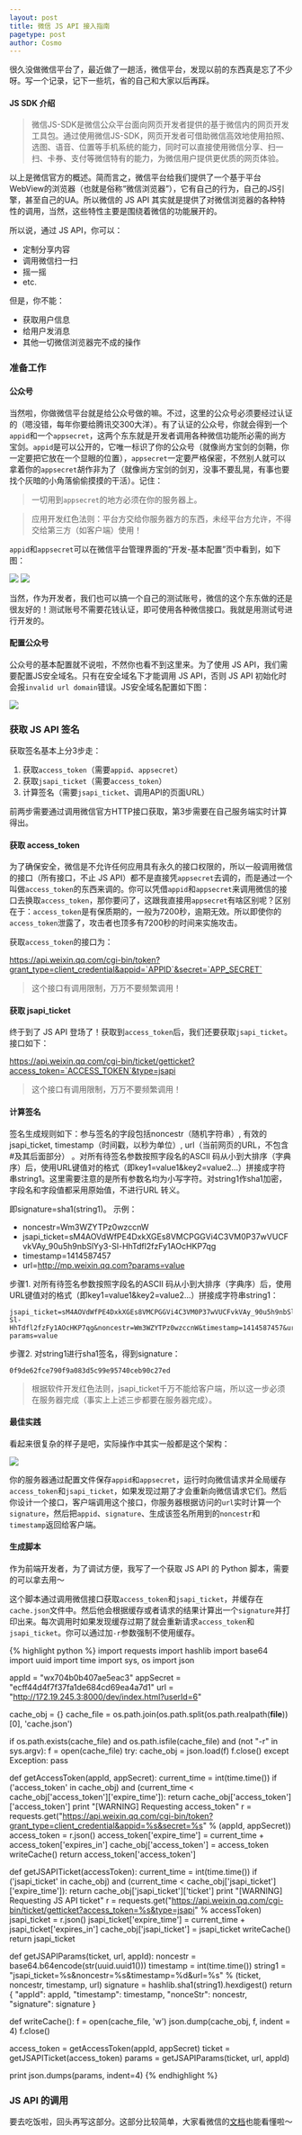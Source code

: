 ```yaml
---
layout: post
title: 微信 JS API 接入指南
pagetype: post
author: Cosmo
---
```


很久没做微信平台了，最近做了一趟活，微信平台，发现以前的东西真是忘了不少呀。写一个记录，记下一些坑，省的自己和大家以后再踩。

#### JS SDK 介绍

> 微信JS-SDK是微信公众平台面向网页开发者提供的基于微信内的网页开发工具包。通过使用微信JS-SDK，网页开发者可借助微信高效地使用拍照、选图、语音、位置等手机系统的能力，同时可以直接使用微信分享、扫一扫、卡券、支付等微信特有的能力，为微信用户提供更优质的网页体验。

以上是微信官方的概述。简而言之，微信平台给我们提供了一个基于平台WebView的浏览器（也就是俗称“微信浏览器”），它有自己的行为，自己的JS引擎，甚至自己的UA。所以微信的 JS API 其实就是提供了对微信浏览器的各种特性的调用，当然，这些特性主要是围绕着微信的功能展开的。

所以说，通过 JS API，你可以：

- 定制分享内容
- 调用微信扫一扫
- 摇一摇
- etc. 

但是，你不能：

- 获取用户信息
- 给用户发消息
- 其他一切微信浏览器完不成的操作

### 准备工作

#### 公众号

当然啦，你做微信平台就是给公众号做的嘛。不过，这里的公众号必须要经过认证的（嗯没错，每年你要给腾讯交300大洋）。有了认证的公众号，你就会得到一个`appid`和一个`appsecret`，这两个东东就是开发者调用各种微信功能所必需的尚方宝剑。`appid`是可以公开的，它唯一标识了你的公众号（就像尚方宝剑的剑鞘，你一定要把它放在一个显眼的位置），`appsecret`一定要严格保密，不然别人就可以拿着你的`appsecret`胡作非为了（就像尚方宝剑的剑刃，没事不要乱晃，有事也要找个灰暗的小角落偷偷摸摸的干活）。记住：

> <fakeholder class="warning"></fakeholder> 一切用到`appsecret`的地方必须在你的服务器上。

> <fakeholder class="warning"></fakeholder> 应用开发红色法则：平台方交给你服务器方的东西，未经平台方允许，不得交给第三方（如客户端）使用！

`appid`和`appsecret`可以在微信平台管理界面的“开发-基本配置”页中看到，如下图：

![](http://7xsaqs.com1.z0.glb.clouddn.com/Screen%20Shot%202016-04-03%20at%206.47.59%20PM.png)
![](http://7xsaqs.com1.z0.glb.clouddn.com/Screen%20Shot%202016-04-03%20at%206.48.07%20PM.png)

当然，作为开发者，我们也可以搞一个自己的测试账号，微信的这个东东做的还是很友好的！测试账号不需要花钱认证，即可使用各种微信接口。我就是用测试号进行开发的。

#### 配置公众号

公众号的基本配置就不说啦，不然你也看不到这里来。为了使用 JS API，我们需要配置JS安全域名。只有在安全域名下才能调用 JS API，否则 JS API 初始化时会报`invalid url domain`错误。JS安全域名配置如下图：

![](http://7xsaqs.com1.z0.glb.clouddn.com/Screen%20Shot%202016-04-03%20at%207.17.27%20PM.jpg)

### 获取 JS API 签名

获取签名基本上分3步走：

1. 获取`access_token`（需要`appid`、`appsecret`）
2. 获取`jsapi_ticket`（需要`access_token`）
3. 计算签名（需要`jsapi_ticket`、调用API的页面URL）

前两步需要通过调用微信官方HTTP接口获取，第3步需要在自己服务端实时计算得出。

#### 获取 access_token

为了确保安全，微信是不允许任何应用具有永久的接口权限的，所以一般调用微信的接口（所有接口，不止 JS API）都不是直接凭`appsecret`去调的，而是通过一个叫做`access_token`的东西来调的。你可以凭借`appid`和`appsecret`来调用微信的接口去换取`access_token`，那你要问了，这跟我直接用`appsecret`有啥区别呢？区别在于：`access_token`是有保质期的，一般为7200秒，逾期无效。所以即使你的`access_token`泄露了，攻击者也顶多有7200秒的时间来实施攻击。

获取`access_token`的接口为：

https://api.weixin.qq.com/cgi-bin/token?grant_type=client_credential&appid=`APPID`&secret=`APP_SECRET`

> <fakeholder class="danger"></fakeholder> 这个接口有调用限制，万万不要频繁调用！

#### 获取 jsapi_ticket

终于到了 JS API 登场了！获取到`access_token`后，我们还要获取`jsapi_ticket`。接口如下：

https://api.weixin.qq.com/cgi-bin/ticket/getticket?access_token=`ACCESS_TOKEN`&type=jsapi

> <fakeholder class="danger"></fakeholder> 这个接口有调用限制，万万不要频繁调用！

#### 计算签名

签名生成规则如下：参与签名的字段包括noncestr（随机字符串）, 有效的jsapi_ticket, timestamp（时间戳，以秒为单位）, url（当前网页的URL，不包含#及其后面部分） 。对所有待签名参数按照字段名的ASCII 码从小到大排序（字典序）后，使用URL键值对的格式（即key1=value1&key2=value2…）拼接成字符串string1。这里需要注意的是所有参数名均为小写字符。对string1作sha1加密，字段名和字段值都采用原始值，不进行URL 转义。

即signature=sha1(string1)。 示例：

- noncestr=Wm3WZYTPz0wzccnW
- jsapi_ticket=sM4AOVdWfPE4DxkXGEs8VMCPGGVi4C3VM0P37wVUCFvkVAy_90u5h9nbSlYy3-Sl-HhTdfl2fzFy1AOcHKP7qg
- timestamp=1414587457
- url=http://mp.weixin.qq.com?params=value

步骤1. 对所有待签名参数按照字段名的ASCII 码从小到大排序（字典序）后，使用URL键值对的格式（即key1=value1&key2=value2…）拼接成字符串string1：

```
jsapi_ticket=sM4AOVdWfPE4DxkXGEs8VMCPGGVi4C3VM0P37wVUCFvkVAy_90u5h9nbSlYy3-Sl-HhTdfl2fzFy1AOcHKP7qg&noncestr=Wm3WZYTPz0wzccnW&timestamp=1414587457&url=http://mp.weixin.qq.com?params=value
```

步骤2. 对string1进行sha1签名，得到signature：

```
0f9de62fce790f9a083d5c99e95740ceb90c27ed
```

> <fakeholder class="danger"></fakeholder> 根据软件开发红色法则，jsapi_ticket千万不能给客户端，所以这一步必须在服务器完成（事实上上述三步都要在服务器完成）。

#### 最佳实践

看起来很复杂的样子是吧，实际操作中其实一般都是这个架构：

![](http://7xsaqs.com1.z0.glb.clouddn.com/wc-server-browser.png)

你的服务器通过配置文件保存`appid`和`appsecret`，运行时向微信请求并全局缓存`access_token`和`jsapi_ticket`，如果发现过期了才会重新向微信请求它们。然后你设计一个接口，客户端调用这个接口，你服务器根据访问的`url`实时计算一个`signature`，然后把`appid`、`signature`、生成该签名所用到的`noncestr`和`timestamp`返回给客户端。

#### 生成脚本

作为前端开发者，为了调试方便，我写了一个获取 JS API 的 Python 脚本，需要的可以拿去用～

这个脚本通过调用微信接口获取`access_token`和`jsapi_ticket`，并缓存在`cache.json`文件中。然后他会根据缓存或者请求的结果计算出一个`signature`并打印出来。每次调用时如果发现缓存过期了就会重新请求`access_token`和`jsapi_ticket`。你可以通过加`-r`参数强制不使用缓存。

{% highlight python %}
import requests
import hashlib
import base64
import uuid
import time
import sys, os
import json

appId = "wx704b0b407ae5eac3"
appSecret = "ecff44d4f7f37fa1de684cd69ea4a7d1"
url = "http://172.19.245.3:8000/dev/index.html?userId=6"

cache_obj = {}
cache_file = os.path.join(os.path.split(os.path.realpath(__file__))[0], 'cache.json')

if os.path.exists(cache_file) and os.path.isfile(cache_file) and (not "-r" in sys.argv):
    f = open(cache_file)
    try:
        cache_obj = json.load(f)
        f.close()
    except Exception:
        pass

def getAccessToken(appId, appSecret):
    current_time = int(time.time())
    if ('access_token' in cache_obj) and (current_time < cache_obj['access_token']['expire_time']):
        return cache_obj['access_token']['access_token']
    print "[WARNING] Requesting access_token"
    r = requests.get("https://api.weixin.qq.com/cgi-bin/token?grant_type=client_credential&appid=%s&secret=%s" % (appId, appSecret))
    access_token = r.json()
    access_token['expire_time'] = current_time + access_token['expires_in']
    cache_obj['access_token'] = access_token
    writeCache()
    return access_token['access_token']

def getJSAPITicket(accessToken):
    current_time = int(time.time())
    if ('jsapi_ticket' in cache_obj) and (current_time < cache_obj['jsapi_ticket']['expire_time']):
        return cache_obj['jsapi_ticket']['ticket']
    print "[WARNING] Requesting JS API ticket"
    r = requests.get("https://api.weixin.qq.com/cgi-bin/ticket/getticket?access_token=%s&type=jsapi" % accessToken)
    jsapi_ticket = r.json()
    jsapi_ticket['expire_time'] = current_time + jsapi_ticket['expires_in']
    cache_obj['jsapi_ticket'] = jsapi_ticket
    writeCache()
    return jsapi_ticket

def getJSAPIParams(ticket, url, appId):
    noncestr = base64.b64encode(str(uuid.uuid1()))
    timestamp = int(time.time())
    string1 = "jsapi_ticket=%s&noncestr=%s&timestamp=%d&url=%s" % (ticket, noncestr, timestamp, url)
    signature = hashlib.sha1(string1).hexdigest()
    return {
        "appId": appId,
        "timestamp": timestamp,
        "nonceStr": noncestr,
        "signature": signature
    }

def writeCache():
    f = open(cache_file, 'w')
    json.dump(cache_obj, f, indent = 4)
    f.close()

access_token = getAccessToken(appId, appSecret)
ticket = getJSAPITicket(access_token)
params = getJSAPIParams(ticket, url, appId)

print json.dumps(params, indent=4)
{% endhighlight %}

### JS API 的调用

要去吃饭啦，回头再写这部分。这部分比较简单，大家看微信的[<fakeholder target="_blank"></fakeholder>文档](http://mp.weixin.qq.com/wiki/11/74ad127cc054f6b80759c40f77ec03db.html#.E6.AD.A5.E9.AA.A4.E4.B8.89.EF.BC.9A.E9.80.9A.E8.BF.87config.E6.8E.A5.E5.8F.A3.E6.B3.A8.E5.85.A5.E6.9D.83.E9.99.90.E9.AA.8C.E8.AF.81.E9.85.8D.E7.BD.AE)也能看懂啦～













